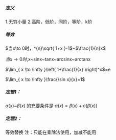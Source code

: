 ##### 定义
1.无穷小量
2.高阶，低阶，同阶，等阶，k阶

##### 等效
$当x\to 0时，^{n}\sqrt{ 1+x }-1$~$\frac{1}{n}x$

$当x\to0时$,x~sinx~tanx~arcsinx~arctanx

$\lim_{ x \to \infty }\left( 1+\frac{1}{x} \right)^x$=e

$\lim_{ x \to \infty }\frac{\sin x}{x}=1$


##### 定理1：

$\alpha(x)$~$\beta(x)$ 的充要条件是·$\alpha(x)=\beta(x)+o(\beta(x))$

##### 定理2：
等效替换
注：只能在乘除法使用，加减不能用